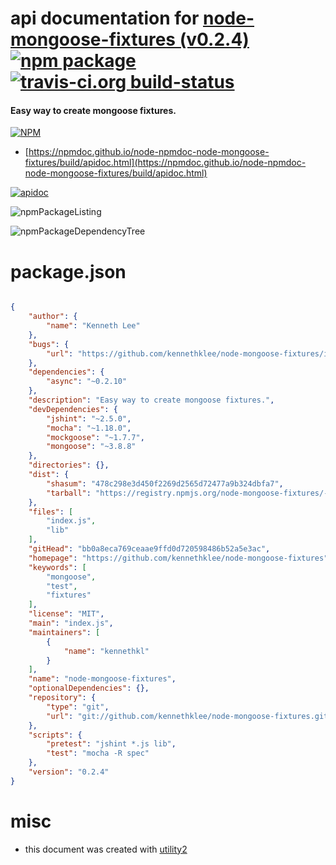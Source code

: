 # api documentation for  [node-mongoose-fixtures (v0.2.4)](https://github.com/kennethklee/node-mongoose-fixtures)  [![npm package](https://img.shields.io/npm/v/npmdoc-node-mongoose-fixtures.svg?style=flat-square)](https://www.npmjs.org/package/npmdoc-node-mongoose-fixtures) [![travis-ci.org build-status](https://api.travis-ci.org/npmdoc/node-npmdoc-node-mongoose-fixtures.svg)](https://travis-ci.org/npmdoc/node-npmdoc-node-mongoose-fixtures)
#### Easy way to create mongoose fixtures.

[![NPM](https://nodei.co/npm/node-mongoose-fixtures.png?downloads=true&downloadRank=true&stars=true)](https://www.npmjs.com/package/node-mongoose-fixtures)

- [https://npmdoc.github.io/node-npmdoc-node-mongoose-fixtures/build/apidoc.html](https://npmdoc.github.io/node-npmdoc-node-mongoose-fixtures/build/apidoc.html)

[![apidoc](https://npmdoc.github.io/node-npmdoc-node-mongoose-fixtures/build/screenCapture.buildCi.browser.%252Ftmp%252Fbuild%252Fapidoc.html.png)](https://npmdoc.github.io/node-npmdoc-node-mongoose-fixtures/build/apidoc.html)

![npmPackageListing](https://npmdoc.github.io/node-npmdoc-node-mongoose-fixtures/build/screenCapture.npmPackageListing.svg)

![npmPackageDependencyTree](https://npmdoc.github.io/node-npmdoc-node-mongoose-fixtures/build/screenCapture.npmPackageDependencyTree.svg)



# package.json

```json

{
    "author": {
        "name": "Kenneth Lee"
    },
    "bugs": {
        "url": "https://github.com/kennethklee/node-mongoose-fixtures/issues"
    },
    "dependencies": {
        "async": "~0.2.10"
    },
    "description": "Easy way to create mongoose fixtures.",
    "devDependencies": {
        "jshint": "~2.5.0",
        "mocha": "~1.18.0",
        "mockgoose": "~1.7.7",
        "mongoose": "~3.8.8"
    },
    "directories": {},
    "dist": {
        "shasum": "478c298e3d450f2269d2565d72477a9b324dbfa7",
        "tarball": "https://registry.npmjs.org/node-mongoose-fixtures/-/node-mongoose-fixtures-0.2.4.tgz"
    },
    "files": [
        "index.js",
        "lib"
    ],
    "gitHead": "bb0a8eca769ceaae9ffd0d720598486b52a5e3ac",
    "homepage": "https://github.com/kennethklee/node-mongoose-fixtures",
    "keywords": [
        "mongoose",
        "test",
        "fixtures"
    ],
    "license": "MIT",
    "main": "index.js",
    "maintainers": [
        {
            "name": "kennethkl"
        }
    ],
    "name": "node-mongoose-fixtures",
    "optionalDependencies": {},
    "repository": {
        "type": "git",
        "url": "git://github.com/kennethklee/node-mongoose-fixtures.git"
    },
    "scripts": {
        "pretest": "jshint *.js lib",
        "test": "mocha -R spec"
    },
    "version": "0.2.4"
}
```



# misc
- this document was created with [utility2](https://github.com/kaizhu256/node-utility2)

